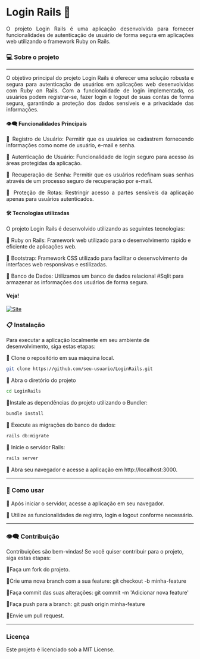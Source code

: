 # Login Rails 🔐

<div align="justify">
O projeto Login Rails é uma aplicação desenvolvida para fornecer funcionalidades de autenticação de usuário de forma segura em aplicações web utilizando o framework Ruby on Rails.

</div>

### 💻  Sobre o projeto
---
<div align="justify">
O objetivo principal do projeto Login Rails é oferecer uma solução robusta e segura para autenticação de usuários em aplicações web desenvolvidas com Ruby on Rails. Com a funcionalidade de login implementada, os usuários podem registrar-se, fazer login e logout de suas contas de forma segura, garantindo a proteção dos dados sensíveis e a privacidade das informações.




#### 👁️‍🗨️ Funcionalidades Principais

🔹 Registro de Usuário: Permitir que os usuários se cadastrem fornecendo informações como nome de usuário, e-mail e senha.

🔹 Autenticação de Usuário: Funcionalidade de login seguro para acesso às áreas protegidas da aplicação.

🔹 Recuperação de Senha: Permitir que os usuários redefinam suas senhas através de um processo seguro de recuperação por e-mail.

🔹 Proteção de Rotas: Restringir acesso a partes sensíveis da aplicação apenas para usuários autenticados.


</div>

####  🛠 Tecnologias utilizadas
  O projeto Login Rails é desenvolvido utilizando as seguintes tecnologias:
  
  🔹 Ruby on Rails: Framework web utilizado para o desenvolvimento rápido e eficiente de aplicações web.
  
  🔹 Bootstrap: Framework CSS utilizado para facilitar o desenvolvimento de interfaces web responsivas e estilizadas.
  
  🔹 Banco de Dados: Utilizamos um banco de dados relacional #Sqlit para armazenar as informações dos usuários de forma segura.


#### Veja!


<a href="https://loginrails-lingering-field-5473.fly.dev/">
    <img src="https://img.shields.io/badge/ACESSO AO%20PROJETO!-darkgreen" alt="Site">
</a>



 ### 📋 Instalação
 Para executar a aplicação localmente em seu ambiente de desenvolvimento, siga estas etapas:

 🔹 Clone o repositório em sua máquina local.

  ```bash
git clone https://github.com/seu-usuario/LoginRails.git
```
 🔹 Abra o diretório do projeto

  ```bash
cd LoginRails
```
 🔹Instale as dependências do projeto utilizando o Bundler:

  ```bash
bundle install
```
 🔹 Execute as migrações do banco de dados:

  ```bash
rails db:migrate
```

 🔹 Inicie o servidor Rails:

  ```bash
rails server
```

 🔹 Abra seu navegador e acesse a aplicação em http://localhost:3000.


---
 ### 🚀 Como usar

🔹 Após iniciar o servidor, acesse a aplicação em seu navegador.

🔹 Utilize as funcionalidades de registro, login e logout conforme necessário.

<p>

  ---
  
### 👁️‍🗨️ Contribuição

Contribuições são bem-vindas! Se você quiser contribuir para o projeto, siga estas etapas:

🔹Faça um fork do projeto.

🔹Crie uma nova branch com a sua feature: git checkout -b minha-feature

🔹Faça commit das suas alterações: git commit -m 'Adicionar nova feature'

🔹Faça push para a branch: git push origin minha-feature

🔹Envie um pull request.

---
### Licença
Este projeto é licenciado sob a MIT License.
